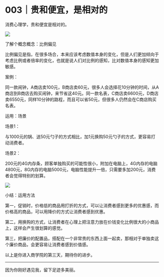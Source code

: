 # 003｜贵和便宜，是相对的

消费心理学，贵和便宜是相对的。

![](../img/6a3469cbe8b2d77577e9ec1763f1df06.jpg)

了解个概念概念：比例偏见

比例偏见是指，在很多场合，本来应该考虑数值本身的变化，但是人们更加倾向于考虑比例或者倍率的变化，也就是说人们对比例的感知，比对数值本身的感知更加敏感。

案例：

同一款闹钟，A商店卖100元，B商店卖60元，很多人会选择花10分钟的时间，从A商店到B商店去购买闹钟，来节省这40元。同一款名表，C商店卖6600元，D商店卖6550元，同样10分钟的路程，而且可以省50元，但很多人仍然会在C商店购买名表。

运用：场景

场景1：

与1000元的锅、送50元勺子的方式相比，加1元换购50元勺子的方式，更容易打动消费者。

场景2：

200元的4G内存条，顾客单独购买的可能性很小，附加在电脑上，4G内存的电脑4800元，8G内存的电脑5000元，电脑性能提升一倍，只需要多加200元，消费者会觉得特别的划算。

![](../img/1eddb55f1fd51f4165158c604c32aef5.jpg)

小结：运用方法

第一，促销时，价格低的商品用打折的方式，可以让消费者感到更多的优惠感，而价格高的商品，可以用降价的方式让消费者感到优惠。

第二，用换购的方式，让消费者在心理上把注意力放在价钱变化比例很大的小商品上，这样会产生很划算的感觉。

第三，把廉价的配置品，搭配在一个非常贵的东西上面一起卖，那相对于单独卖这个廉价商品，会更容易让消费者感到价值感。

以上是你进入商学院的第三天，期待你的进步。

* * *

因为你刚好遇见我，留下足迹多美丽。